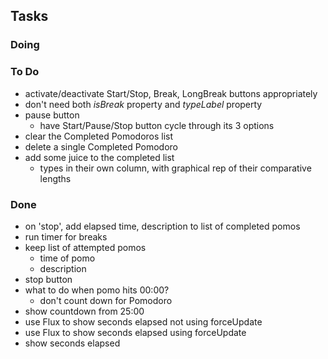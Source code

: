 ## Tasks

### Doing


### To Do

- activate/deactivate Start/Stop, Break, LongBreak buttons appropriately
- don't need both _isBreak_ property and _typeLabel_ property
- pause button
  - have Start/Pause/Stop button cycle through its 3 options
- clear the Completed Pomodoros list
- delete a single Completed Pomodoro
- add some juice to the completed list
  - types in their own column, with graphical rep of their comparative lengths

### Done

- on 'stop', add elapsed time, description to list of completed pomos
- run timer for breaks
- keep list of attempted pomos
  - time of pomo
  - description
- stop button
- what to do when pomo hits 00:00?
  - don't count down for Pomodoro
- show countdown from 25:00
- use Flux to show seconds elapsed not using forceUpdate
- use Flux to show seconds elapsed using forceUpdate
- show seconds elapsed

